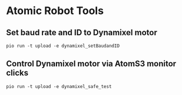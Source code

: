 # Atomic Robot Tools

## Set baud rate and ID to Dynamixel motor

```
pio run -t upload -e dynamixel_setBaudandID
```

## Control Dynamixel motor via AtomS3 monitor clicks

```
pio run -t upload -e dynamixel_safe_test
```
